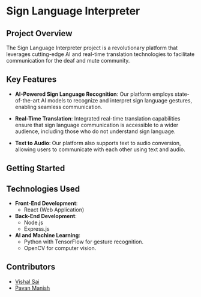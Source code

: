 # Sign Language Interpreter

## Project Overview

The Sign Language Interpreter project is a revolutionary platform that leverages cutting-edge AI and real-time translation technologies to facilitate communication for the deaf and mute community.

## Key Features

- **AI-Powered Sign Language Recognition**: Our platform employs state-of-the-art AI models to recognize and interpret sign language gestures, enabling seamless communication.

- **Real-Time Translation**: Integrated real-time translation capabilities ensure that sign language communication is accessible to a wider audience, including those who do not understand sign language.

- **Text to Audio**: Our platform also supports text to audio conversion, allowing users to communicate with each other using text and audio.

## Getting Started

## Technologies Used

- **Front-End Development**:
    - React (Web Application)
- **Back-End Development**:
    - Node.js
    - Express.js
- **AI and Machine Learning**:
    - Python with TensorFlow for gesture recognition.
    - OpenCV for computer vision.

## Contributors
  - [Vishal Sai](https://github.com/Vishal0129)
  - [Pavan Manish](https://github.com/pavanmanishd)

